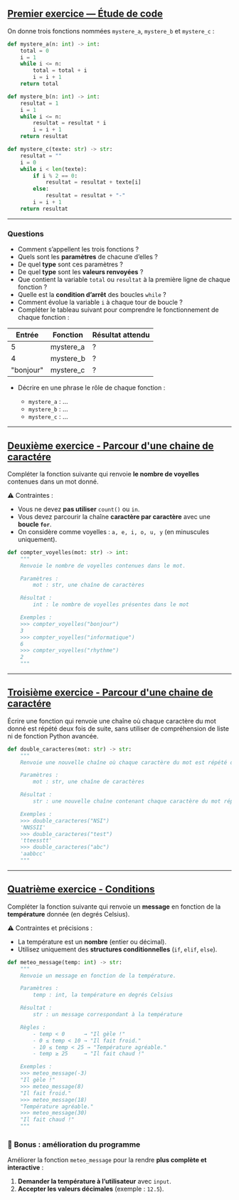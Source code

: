 ## <u>Premier exercice — Étude de code</u>

On donne trois fonctions nommées `mystere_a`, `mystere_b` et `mystere_c` :

```python
def mystere_a(n: int) -> int:
    total = 0
    i = 1
    while i <= n:
        total = total + i
        i = i + 1
    return total

def mystere_b(n: int) -> int:
    resultat = 1
    i = 1
    while i <= n:
        resultat = resultat * i
        i = i + 1
    return resultat

def mystere_c(texte: str) -> str:
    resultat = ""
    i = 0
    while i < len(texte):
        if i % 2 == 0:
            resultat = resultat + texte[i]
        else:
            resultat = resultat + "-"
        i = i + 1
    return resultat
```

---

### Questions

* Comment s’appellent les trois fonctions ?
* Quels sont les **paramètres** de chacune d’elles ?
* De quel **type** sont ces paramètres ?
* De quel **type** sont les **valeurs renvoyées** ?
* Que contient la variable `total` ou `resultat` à la première ligne de chaque fonction ?
* Quelle est la **condition d’arrêt** des boucles `while` ?
* Comment évolue la variable `i` à chaque tour de boucle ?
* Compléter le tableau suivant pour comprendre le fonctionnement de chaque fonction :

| Entrée    | Fonction  | Résultat attendu |
| --------- | --------- | ---------------- |
| 5         | mystere_a | ?                |
| 4         | mystere_b | ?                |
| "bonjour" | mystere_c | ?                | 

* Décrire en une phrase le rôle de chaque fonction :

    * `mystere_a` : …
    * `mystere_b` : …
    * `mystere_c` : …

---

## <u>Deuxième exercice - Parcour d'une chaine de caractére</u>

Compléter la fonction suivante qui renvoie **le nombre de voyelles** contenues dans un mot donné.

⚠️ Contraintes :

* Vous ne devez **pas utiliser** `count()` ou `in`.
* Vous devez parcourir la chaîne **caractère par caractère** avec une **boucle `for`**.
* On considère comme voyelles : `a, e, i, o, u, y` (en minuscules uniquement).

```python
def compter_voyelles(mot: str) -> int:
    """
    Renvoie le nombre de voyelles contenues dans le mot.

    Paramètres :
        mot : str, une chaîne de caractères

    Résultat :
        int : le nombre de voyelles présentes dans le mot

    Exemples :
    >>> compter_voyelles("bonjour")
    3
    >>> compter_voyelles("informatique")
    6
    >>> compter_voyelles("rhythme")
    2
    """
```

---

## <u>Troisième exercice - Parcour d'une chaine de caractére</u>

Écrire une fonction qui renvoie une chaîne où chaque caractère du mot donné est répété deux fois de suite, sans utiliser de compréhension de liste ni de fonction Python avancée.

```python
def double_caracteres(mot: str) -> str:
    """
    Renvoie une nouvelle chaîne où chaque caractère du mot est répété deux fois.

    Paramètres :
        mot : str, une chaîne de caractères

    Résultat :
        str : une nouvelle chaîne contenant chaque caractère du mot répété deux fois

    Exemples :
    >>> double_caracteres("NSI")
    'NNSSII'
    >>> double_caracteres("test")
    'tteesstt'
    >>> double_caracteres("abc")
    'aabbcc'
    """
```

---

## <u>Quatrième exercice - Conditions</u>

Compléter la fonction suivante qui renvoie un **message** en fonction de la **température** donnée (en degrés Celsius).

⚠️ Contraintes et précisions :

* La température est un **nombre** (entier ou décimal).
* Utilisez uniquement des **structures conditionnelles** (`if`, `elif`, `else`).

```python
def meteo_message(temp: int) -> str:
    """
    Renvoie un message en fonction de la température.

    Paramètres :
        temp : int, la température en degrés Celsius

    Résultat :
        str : un message correspondant à la température

    Règles :
        - temp < 0      → "Il gèle !"
        - 0 ≤ temp < 10 → "Il fait froid."
        - 10 ≤ temp < 25 → "Température agréable."
        - temp ≥ 25     → "Il fait chaud !"

    Exemples :
    >>> meteo_message(-3)
    "Il gèle !"
    >>> meteo_message(8)
    "Il fait froid."
    >>> meteo_message(18)
    "Température agréable."
    >>> meteo_message(30)
    "Il fait chaud !"
    """
```

### 🌟 **Bonus : amélioration du programme**

Améliorer la fonction `meteo_message` pour la rendre **plus complète et interactive** :

1. **Demander la température à l’utilisateur** avec `input`.
2. **Accepter les valeurs décimales** (exemple : `12.5`).
